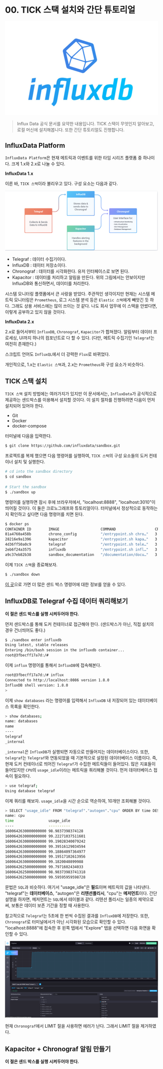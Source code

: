# 00. TICK 스택 설치와 간단 튜토리얼

![logo](../logo.png)

> Influx Data 공식 문서를 요약한 내용입니다. TICK 스택이 무엇인지 알아보고, 로컬 머신에 설치해봅니다. 또한 간단 튜토리얼도 진행합니다.

## InfluxData Platform

`InfluxData Platform`은 현재 메트릭과 이벤트를 위한 타임 시리즈 플랫폼 중 하나이다. 크게 1.x와 2.x로 나눌 수 있다.

**InfluxData 1.x**

이른 바, `TICK 스택`이라 불리우고 있다. 구성 요소는 다음과 같다.

![TICK 스택](./01.png)

* Telegraf : 데이터 수집기이다.
* InfluxDB : 데이터 저장소이다.
* Chronograf : 데이터를 시각화한다. 유저 인터페이스로 보면 된다.
* Kapacitor : 데이터를 처리하고 알림을 만든다. 위의 그림에서는 안보이지만 InfluxDB와 통신하면서, 데이터를 처리한다.

시스템 모니터링 플랫폼에서 큰 사랑을 받았다. 주관적인 생각이지만 현재는 시스템 메트릭 모니터링은 `Prometheus`, 로그 시스템 분석 등은 `Elastic 스택`에게 빼앗긴 듯 하다. 그래도 상용 서비스에는 많이 쓰이는 것 같다. 나도 회사 업무에 이 스택을 안썼다면, 이렇게 공부하고 있지 않을 것이다.

**InfluxData 2.x**

2.x로 들어서부터 `InfluxDB`, `Chronograf`, `Kapacitor`가 합쳐졌다. 알림부터 데이터 프로세싱, UI까지 하나의 컴포넌트로 다 할 수 있다. (다만, 메트릭 수집기인 `Telegraf`는 여전히 존재한다.) 

스크립트 언어도 `InfluxQL`에서 더 강력한 `Flux`로 바뀌었다. 

개인적으로, 1.x는 `Elastic 스택`과, 2.x는 `Prometheus`와 구성 요소가 비슷하다.


## TICK 스택 설치

`TICK 스택` 설치 방법에는 여러가지가 있지만 이 문서에서는, `InfluxData`가 공식적으로 제공하는 샌드박스를 이용해서 설치할 것이다. 이 설치 절차를 진행하려면 다음이 먼저 설치되어 있어야 한다.

* Git
* Docker
* docker-compose

터미널에 다음을 입력한다.

```bash
$ git clone https://github.com/influxdata/sandbox.git
```

프로젝트를 복제 했으면 다음 명령어를 실행하여, `TICK 스택`의 구성 요소들의 도커 컨테이너 설치 및 실행한다.

```bash
# cd into the sandbox directory
$ cd sandbox

# Start the sandbox
$ ./sandbox up
```

명령어를 실행하면 잠시 후에 브라우저에서, "localhost:8888", "localhost:3010"이 띄어질 것이다. 이 둘은 크로노그래프와 튜토리얼이다. 터미널에서 정상적으로 동작하는지 확인하고 싶다면 다음 명령어를 치면 된다.

```bash
$ docker ps
CONTAINER ID        IMAGE                   COMMAND                  CREATED             STATUS              PORTS                                                                    NAMES
81a4760a458b        chrono_config           "/entrypoint.sh chro…"   3 minutes ago       Up 2 minutes        0.0.0.0:8888->8888/tcp                                                   sandbox_chronograf_1
28216e9a1396        kapacitor               "/entrypoint.sh kapa…"   3 minutes ago       Up 3 minutes        0.0.0.0:9092->9092/tcp                                                   sandbox_kapacitor_1
4d36ff50a0c9        telegraf                "/entrypoint.sh tele…"   3 minutes ago       Up 3 minutes        8092/udp, 8125/udp, 8094/tcp                                             sandbox_telegraf_1
2eb6f24a3575        influxdb                "/entrypoint.sh infl…"   3 minutes ago       Up 3 minutes        0.0.0.0:8082->8082/tcp, 0.0.0.0:8086->8086/tcp, 0.0.0.0:8089->8089/udp   sandbox_influxdb_1
a9c37eb82b38        sandbox_documentation   "/documentation/docu…"   3 minutes ago       Up 3 minutes        0.0.0.0:3010->3000/tcp                                                   sandbox_documentation_1
```

이제 `TICK 스택`을 종료해보자.

```bash
$ ./sandbox down
```

[이 곳](https://github.com/influxdata/sandbox)으로 가면 더 많은 샌드 박스 명령어에 대한 정보를 얻을 수 있다. 


## InfluxDB로 Telegraf 수집 데이터 쿼리해보기

**이 절은 샌드 박스를 실행 시켜두어야 한다.**

먼저 샌드박스를 통해 도커 컨테이너로 접근해야 한다. (샌드박스가 아닌, 직접 설치의 경우 건너띄어도 좋다.)

```bash
$ ./sandbox enter influxdb
Using latest, stable releases
Entering /bin/bash session in the influxdb container...
root@3fbecff17a7d:/# 
```

이제 `influx` 명령어를 통해서 `InfluxDB`에 접속해본다.

```bash
root@3fbecff17a7d:/# influx
Connected to http://localhost:8086 version 1.8.0
InfluxDB shell version: 1.8.0
> 
```

이제 `show databases` 라는 명령어를 입력해서 `InfluxDB` 내 저장되어 있는 데이터베이스 목록을 확인한다.

```bash
> show databases;
name: databases
name
----
telegraf
_internal
```

`_internal`은 `InfluxDB`가 실행되면 자동으로 만들어지는 데이터베이스이다. 또한, `telegraf`는 `Telegraf`와 연동되었을 때 기본적으로 설정된 데이터베이스 이름이다. 즉, 현재 도커 컨테이너로 띄어진 `Telegraf`가 수집한 메트릭들이 들어있다. 많은 지표들이 들어있지만 `CPU`의 `usage_idle`이라는 메트릭을 쿼리해볼 것이다. 먼저 데이터베이스 접속이 필요하다.

```bash
> use telegraf;
Using database telegraf
```

이제 쿼리를 해보자. `usage_idle`을 시간 순으로 역순하여, 10개만 조회해볼 것이다.

```bash
> SELECT "usage_idle" FROM "telegraf"."autogen"."cpu" ORDER BY time DESC LIMIT 10
name: cpu
time                usage_idle
----                ----------
1600642630000000000 98.9837398374128
1600642630000000000 99.22271037511601
1600642630000000000 99.19028340079242
1600642630000000000 99.39516129034594
1600642630000000000 99.18864097364977
1600642630000000000 99.19517102613956
1600642630000000000 99.1820040899988
1600642625000000000 99.7971602434033
1600642625000000000 98.98373983741318
1600642625000000000 99.59595959598728
```

문법은 `SQL`과 비슷하다. 여기서 "usage_idle"은 **필드**이며 메트릭의 값을 나타낸다. "telegraf"는 **데이터베이스**, "autogen"은 **리텐션폴리시**, "cpu"는 **메저먼트**이다. 간단 설명을 하자면, 메저먼트는 `SQL`에서 테이블과 같다. 리텐션 폴리시는 일종의 제약으로써, 보통은 데이터 보존 기간을 정할 때 사용한다.

참고적으로 `Telegraf`는 5초에 한 번씩 수집된 결과를 `InfluxDB`에 저장한다. 또한, `Chronograf`로 터미널에서가 아닌 시각화된 모습으로 확인할 수 있다. "localhost:8888"에 접속한 후 왼쪽 탭에서 "Explore" 탭을 선택하면 다음 화면을 확인할 수 있다.

![크로노그래프](./02.png)

현재 `Chronograf`에서 LIMIT 절을 사용하면 에러가 난다. 그래서 LIMIT 절을 제거하였다.


## Kapacitor + Chronograf 알림 만들기

**이 절은 샌드 박스를 실행 시켜두어야 한다.**

